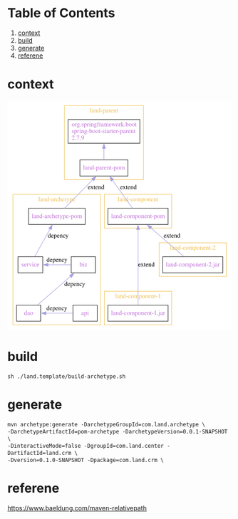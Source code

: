 
# Table of Contents

1.  [context](#org98c8912)
2.  [build](#org1eab2b1)
3.  [generate](#orged8f65b)
4.  [referene](#orgc97e129)



<a id="org98c8912"></a>

# context

![img](project-depency.svg "模块依赖关系")  


<a id="org1eab2b1"></a>

# build

    sh ./land.template/build-archetype.sh


<a id="orged8f65b"></a>

# generate

    mvn archetype:generate -DarchetypeGroupId=com.land.archetype \
    -DarchetypeArtifactId=pom-archetype -DarchetypeVersion=0.0.1-SNAPSHOT \
    -DinteractiveMode=false -DgroupId=com.land.center -DartifactId=land.crm \
    -Dversion=0.1.0-SNAPSHOT -Dpackage=com.land.crm \


<a id="orgc97e129"></a>

# referene

<https://www.baeldung.com/maven-relativepath>  

